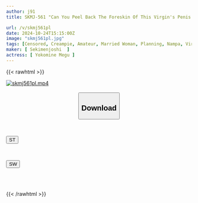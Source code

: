```yaml
---
author: j91
title: SKMJ-561 "Can You Peel Back The Foreskin Of This Virgin's Penis And Wash It For Me!?" An Amateur Wife Bathes With A Virgin! She Washes His Penis With Lots Of Motherly Love! He Blushes And Gets Horny At His Hard, Peeled Penis! He Gently Takes His Virginity And Has Sex With Him! 10

url: /v/skmj561pl
date: 2024-10-24T15:15:00Z
image: "skmj561pl.jpg"
tags: [Censored, Creampie, Amateur, Married Woman, Planning, Nampa, Virgin Man	]
maker: [ Sekimenjoshi  ]
actress: [ Yokomine Megu ]
---
```



{{< rawhtml >}}

<div class="video" data-videoid="4yqlmgvM1LiKmPV">
    <a href="javascript:;">
        <img src="/v/skmj561pl/skmj561pl.jpg" width="WIDTH" height="HEIGHT" alt="skmj561pl.mp4" loading="lazy">
    </a>
</div>

<script type="text/javascript" src="https://j91.asia/asset/on-demand-st.js"></script>

<br>
  <link rel="stylesheet" href="https://j91.asia/asset/bs5.css">
  
  <center>
  <button class="btn btn-primary" type="button" data-bs-toggle="collapse" data-bs-target=".multi-collapse" aria-expanded="false" aria-controls="multiCollapseExample1 multiCollapseExample2"><h2>Download</h2></button></center>
</p>
<div class="row">
  <div class="col">
    <div class="collapse multi-collapse" id="multiCollapseExample1">
      <div class="card card-body">
	      	      <br>
<div class="buttons">  
<p><a href="/v/skmj561pl/st.html" target="_blank"><button class="btn-hover color-3"><i class="fa fa-download"></i> ST</button></a></p></div>
    </div>
  </div>
</div>
  <div class="col">
    <div class="collapse multi-collapse" id="multiCollapseExample2">
      <div class="card card-body">
	      <br>
<div class="buttons">
<p><a href="/v/skmj561pl/sw.html" target="_blank"><button class="btn-hover color-2"><i class="fa fa-download"></i> SW</button></a></p></div>
<br><br>
      </div>
    </div>
  </div>
</div>

{{< /rawhtml >}}
